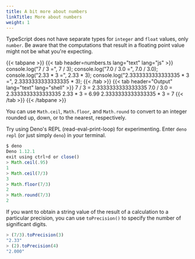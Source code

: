 ```yaml
---
title: A bit more about numbers
linkTitle: More about numbers
weight: 1
---
```


TypeScript does not have separate types for `integer` and `float` values, only
`number`. Be aware that the computations that result in a floating point value
might not be what you're expecting.

<!-- markdownlint-disable -->
{{< tabpane >}}
  {{< tab header=numbers.ts lang="text" lang="js" >}}
console.log("7 / 3 =", 7 / 3);
console.log("7.0 / 3.0 =", 7.0 / 3.0);
console.log("2.33 * 3 =", 2.33 * 3);
console.log("2.3333333333333335 * 3 =", 2.3333333333333335 * 3);
  {{< /tab >}}
  {{< tab header="Output" lang="text" lang="shell" >}}
7 / 3 = 2.3333333333333335
7.0 / 3.0 = 2.3333333333333335
2.33 * 3 = 6.99
2.3333333333333335 * 3 = 7
  {{< /tab >}}
{{< /tabpane >}}
<!-- markdownlint-restore -->

You can use `Math.ceil`, `Math.floor`, and `Math.round` to convert to an integer
rounded up, down, or to the nearest, respectively.

Try using Deno's REPL (read-eval-print-loop) for experimenting. Enter
`deno repl` (or just simply `deno`) in your terminal.

```js
$ deno
Deno 1.12.1
exit using ctrl+d or close()
> Math.ceil(.95)
1
> Math.ceil(7/3)
3
> Math.floor(7/3)
2
> Math.round(7/3)
2
```

If you want to obtain a string value of the result of a calculation to a
particular precision, you can use `toPrecision()` to specify the number of
significant digits.

```js
> (7/3).toPrecision(3)
"2.33"
> (2).toPrecision(4)
"2.000"
```
